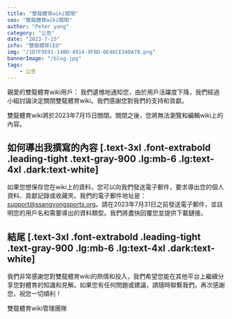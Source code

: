 ```yaml
---
title: "雙龍體育wiki關閉"
seo: "雙龍體育wiki關閉"
author: "Peter yang"
category: "公告"
date: "2023-7-15"
info: "雙龍體育CEO"
img: "/1D7F9E91-14B0-4914-9FBD-0E46CE340A78.png"
bannerImage: "/blog.jpg"
tags:
    - 公告
---
```

親愛的雙龍體育wiki用戶：
我們遺憾地通知您，由於用戶活躍度下降，我們經過小組討論決定關閉雙龍體育wiki。我們感謝您對我們的支持和貢獻。
  
  

雙龍體育wiki將於2023年7月15日關閉。關閉之後，您將無法瀏覽和編輯wiki上的內容。
 ## 如何導出我撰寫的內容  [.text-3xl .font-extrabold .leading-tight .text-gray-900 .lg:mb-6 .lg:text-4xl .dark:text-white]
如果您想保存您在wiki上的資料，您可以向我們發送電子郵件，要求導出您的個人資料、貢獻記錄或收藏夾。我們的電子郵件地址是：support@ssangyongsports.org。請在2023年7月31日之前發送電子郵件，並註明您的用戶名和需要導出的資料類型。我們將盡快回覆您並提供下載鏈接。
 
 ## 結尾 [.text-3xl .font-extrabold .leading-tight .text-gray-900 .lg:mb-6 .lg:text-4xl .dark:text-white]
我們非常感謝您對雙龍體育wiki的熱情和投入，我們希望您能在其他平台上繼續分享您對體育的知識和見解。如果您有任何問題或建議，請隨時聯繫我們。再次感謝您，祝您一切順利！
  

雙龍體育wiki管理團隊  
